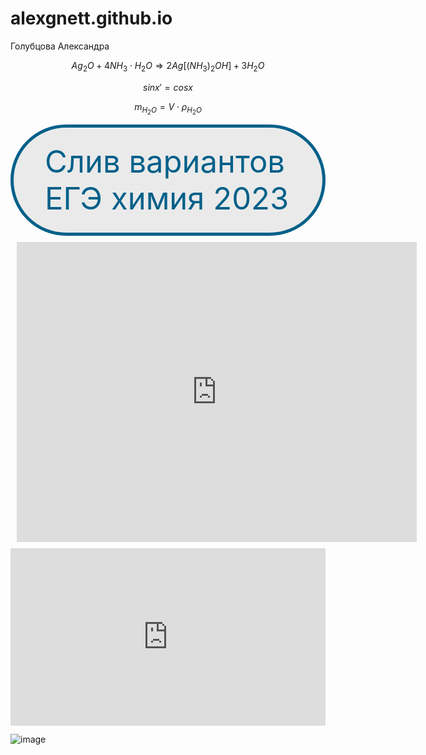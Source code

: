 # alexgnett.github.io
Голубцова Александра 

$$ Ag_{2}O + 4NH_{3}\cdot H_{2}O \Rightarrow 2Ag \left[ (NH_3)_2 OH \right] + 3H_2O $$

$$ sinx ' = cosx $$

$$ m_{H_{2}O} =V\cdot \rho_{H_{2}O} $$


<style>
.button_1670306547930 {
    display: inline-block !important;
    text-decoration: none !important;
    background-color: #eaeaea !important;
    color: #006089 !important;
    border: 5px solid #006089 !important;
    border-radius: 100px !important;
    font-size: 49px !important;
    padding: 25px 50px !important; 
    transition: all 0.8s ease !important;
}
.button_1670306547930:hover{
    text-decoration: none !important; 
    background-color: #006089 !important;
    color: #ffeded !important;
    border-color: #006089 !important;
}
</style>
<a href="https://www.youtube.com/watch?v=dQw4w9WgXcQ&ysclid=lbbtf0a4yd370287279" class="button_1670306547930" target="_blank">
  Слив вариантов ЕГЭ химия 2023
</a>


<div style="width: 640px; height: 480px; margin: 10px; position: relative;"><iframe allowfullscreen frameborder="0" style="width:640px; height:480px" src="https://lucid.app/documents/embedded/89c3a8d2-ad0b-441f-ade1-c43ee9efbf6f" id=".yJ92SmM-YD3"></iframe></div>


<div style="width: 100%;"><div style="position: relative; padding-bottom: 56.25%; padding-top: 0; height: 0;"><iframe title="ANIME COMIC" frameborder="0" width="1200" height="675" style="position: absolute; top: 0; left: 0; width: 100%; height: 100%;" src="https://view.genial.ly/63733947fe026a00197b8556" type="text/html" allowscriptaccess="always" allowfullscreen="true" scrolling="yes" allownetworking="all"></iframe> </div> </div>


![image](https://user-images.githubusercontent.com/114469293/201838812-49950b68-dab1-44cd-b992-1a758223d6e8.png)
